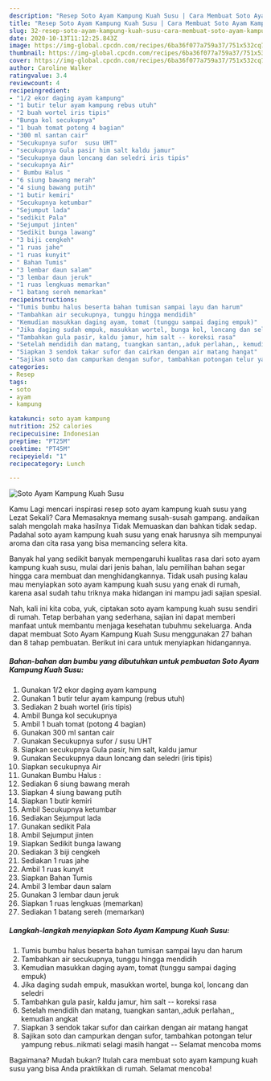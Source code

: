 ```yaml
---
description: "Resep Soto Ayam Kampung Kuah Susu | Cara Membuat Soto Ayam Kampung Kuah Susu Yang Enak dan Simpel"
title: "Resep Soto Ayam Kampung Kuah Susu | Cara Membuat Soto Ayam Kampung Kuah Susu Yang Enak dan Simpel"
slug: 32-resep-soto-ayam-kampung-kuah-susu-cara-membuat-soto-ayam-kampung-kuah-susu-yang-enak-dan-simpel
date: 2020-10-13T11:12:25.843Z
image: https://img-global.cpcdn.com/recipes/6ba36f077a759a37/751x532cq70/soto-ayam-kampung-kuah-susu-foto-resep-utama.jpg
thumbnail: https://img-global.cpcdn.com/recipes/6ba36f077a759a37/751x532cq70/soto-ayam-kampung-kuah-susu-foto-resep-utama.jpg
cover: https://img-global.cpcdn.com/recipes/6ba36f077a759a37/751x532cq70/soto-ayam-kampung-kuah-susu-foto-resep-utama.jpg
author: Caroline Walker
ratingvalue: 3.4
reviewcount: 4
recipeingredient:
- "1/2 ekor daging ayam kampung"
- "1 butir telur ayam kampung rebus utuh"
- "2 buah wortel iris tipis"
- "Bunga kol secukupnya"
- "1 buah tomat potong 4 bagian"
- "300 ml santan cair"
- "Secukupnya sufor  susu UHT"
- "secukupnya Gula pasir him salt kaldu jamur"
- "Secukupnya daun loncang dan seledri iris tipis"
- "secukupnya Air"
- " Bumbu Halus "
- "6 siung bawang merah"
- "4 siung bawang putih"
- "1 butir kemiri"
- "Secukupnya ketumbar"
- "Sejumput lada"
- "sedikit Pala"
- "Sejumput jinten"
- "Sedikit bunga lawang"
- "3 biji cengkeh"
- "1 ruas jahe"
- "1 ruas kunyit"
- " Bahan Tumis"
- "3 lembar daun salam"
- "3 lembar daun jeruk"
- "1 ruas lengkuas memarkan"
- "1 batang sereh memarkan"
recipeinstructions:
- "Tumis bumbu halus beserta bahan tumisan sampai layu dan harum"
- "Tambahkan air secukupnya, tunggu hingga mendidih"
- "Kemudian masukkan daging ayam, tomat (tunggu sampai daging empuk)"
- "Jika daging sudah empuk, masukkan wortel, bunga kol, loncang dan seledri"
- "Tambahkan gula pasir, kaldu jamur, him salt -- koreksi rasa"
- "Setelah mendidih dan matang, tuangkan santan,,aduk perlahan,, kemudian angkat"
- "Siapkan 3 sendok takar sufor dan cairkan dengan air matang hangat"
- "Sajikan soto dan campurkan dengan sufor, tambahkan potongan telur yampung rebus..nikmati selagi masih hangat -- Selamat mencoba moms"
categories:
- Resep
tags:
- soto
- ayam
- kampung

katakunci: soto ayam kampung 
nutrition: 252 calories
recipecuisine: Indonesian
preptime: "PT25M"
cooktime: "PT45M"
recipeyield: "1"
recipecategory: Lunch

---
```



![Soto Ayam Kampung Kuah Susu](https://img-global.cpcdn.com/recipes/6ba36f077a759a37/751x532cq70/soto-ayam-kampung-kuah-susu-foto-resep-utama.jpg)

Kamu Lagi mencari inspirasi resep soto ayam kampung kuah susu yang Lezat Sekali? Cara Memasaknya memang susah-susah gampang. andaikan salah mengolah maka hasilnya Tidak Memuaskan dan bahkan tidak sedap. Padahal soto ayam kampung kuah susu yang enak harusnya sih mempunyai aroma dan cita rasa yang bisa memancing selera kita.



Banyak hal yang sedikit banyak mempengaruhi kualitas rasa dari soto ayam kampung kuah susu, mulai dari jenis bahan, lalu pemilihan bahan segar hingga cara membuat dan menghidangkannya. Tidak usah pusing kalau mau menyiapkan soto ayam kampung kuah susu yang enak di rumah, karena asal sudah tahu triknya maka hidangan ini mampu jadi sajian spesial.


Nah, kali ini kita coba, yuk, ciptakan soto ayam kampung kuah susu sendiri di rumah. Tetap berbahan yang sederhana, sajian ini dapat memberi manfaat untuk membantu menjaga kesehatan tubuhmu sekeluarga. Anda dapat membuat Soto Ayam Kampung Kuah Susu menggunakan 27 bahan dan 8 tahap pembuatan. Berikut ini cara untuk menyiapkan hidangannya.

<!--inarticleads1-->

##### Bahan-bahan dan bumbu yang dibutuhkan untuk pembuatan Soto Ayam Kampung Kuah Susu:

1. Gunakan 1/2 ekor daging ayam kampung
1. Gunakan 1 butir telur ayam kampung (rebus utuh)
1. Sediakan 2 buah wortel (iris tipis)
1. Ambil Bunga kol secukupnya
1. Ambil 1 buah tomat (potong 4 bagian)
1. Gunakan 300 ml santan cair
1. Gunakan Secukupnya sufor / susu UHT
1. Siapkan secukupnya Gula pasir, him salt, kaldu jamur
1. Gunakan Secukupnya daun loncang dan seledri (iris tipis)
1. Siapkan secukupnya Air
1. Gunakan  Bumbu Halus :
1. Sediakan 6 siung bawang merah
1. Siapkan 4 siung bawang putih
1. Siapkan 1 butir kemiri
1. Ambil Secukupnya ketumbar
1. Sediakan Sejumput lada
1. Gunakan sedikit Pala
1. Ambil Sejumput jinten
1. Siapkan Sedikit bunga lawang
1. Sediakan 3 biji cengkeh
1. Sediakan 1 ruas jahe
1. Ambil 1 ruas kunyit
1. Siapkan  Bahan Tumis
1. Ambil 3 lembar daun salam
1. Gunakan 3 lembar daun jeruk
1. Siapkan 1 ruas lengkuas (memarkan)
1. Sediakan 1 batang sereh (memarkan)




<!--inarticleads2-->

##### Langkah-langkah menyiapkan Soto Ayam Kampung Kuah Susu:

1. Tumis bumbu halus beserta bahan tumisan sampai layu dan harum
1. Tambahkan air secukupnya, tunggu hingga mendidih
1. Kemudian masukkan daging ayam, tomat (tunggu sampai daging empuk)
1. Jika daging sudah empuk, masukkan wortel, bunga kol, loncang dan seledri
1. Tambahkan gula pasir, kaldu jamur, him salt -- koreksi rasa
1. Setelah mendidih dan matang, tuangkan santan,,aduk perlahan,, kemudian angkat
1. Siapkan 3 sendok takar sufor dan cairkan dengan air matang hangat
1. Sajikan soto dan campurkan dengan sufor, tambahkan potongan telur yampung rebus..nikmati selagi masih hangat -- Selamat mencoba moms




Bagaimana? Mudah bukan? Itulah cara membuat soto ayam kampung kuah susu yang bisa Anda praktikkan di rumah. Selamat mencoba!
